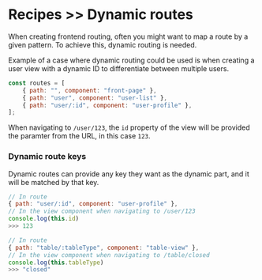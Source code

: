 # Recipes >> Dynamic routes

When creating frontend routing, often you might want to map a route by a given pattern. To achieve this,
dynamic routing is needed.

Example of a case where dynamic routing could be used is when creating a user view with a dynamic ID to differentiate between multiple users.

```javascript
const routes = [
    { path: "", component: "front-page" },
    { path: "user", component: "user-list" },
    { path: "user/:id", component: "user-profile" },
];
```

When navigating to `/user/123`, the `id` property of the view will be provided the paramter from the URL, in this case `123`.

### Dynamic route keys

Dynamic routes can provide any key they want as the dynamic part, and it will be matched by that key.

```javascript
// In route
{ path: "user/:id", component: "user-profile" },
// In the view component when navigating to /user/123
console.log(this.id)
>>> 123

// In route
{ path: "table/:tableType", component: "table-view" },
// In the view component when navigating to /table/closed
console.log(this.tableType)
>>> "closed"
```

